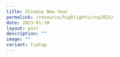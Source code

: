 ```yaml
---
title: Chinese New Year
permalink: /resource/highlights/cny2023/
date: 2023-01-30
layout: post
description: ""
image: ""
variant: tiptap
---
```

